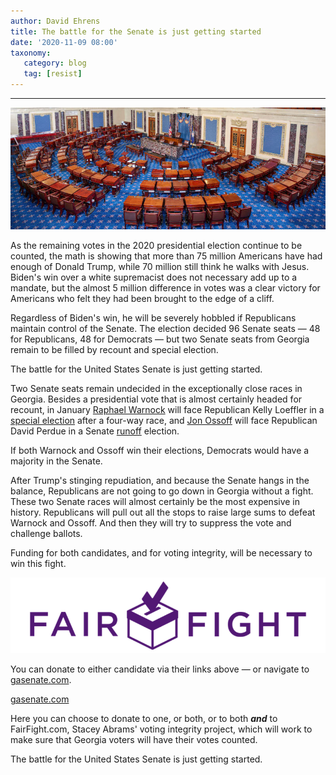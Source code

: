 ```yaml
---
author: David Ehrens
title: The battle for the Senate is just getting started
date: '2020-11-09 08:00'
taxonomy:
   category: blog
   tag: [resist]
---
```

---

![](senate.jpg)

As the remaining votes in the 2020 presidential election continue to be counted, the math is showing that more than 75 million Americans have had enough of Donald Trump, while 70 million still think he walks with Jesus. Biden's win over a white supremacist does not necessary add up to a mandate, but the almost 5 million difference in votes was a clear victory for Americans who felt they had been brought to the edge of a cliff.

Regardless of Biden's win, he will be severely hobbled if Republicans maintain control of the Senate. The election decided 96 Senate seats — 48 for Republicans, 48 for Democrats — but two Senate seats from Georgia remain to be filled by recount and special election.

The battle for the United States Senate is just getting started.

Two Senate seats remain undecided in the exceptionally close races in Georgia. Besides a presidential vote that is almost certainly headed for recount, in January [Raphael Warnock](https://warnockforgeorgia.com/) will face Republican Kelly Loeffler in a [special election](https://www.politico.com/2020-election/results/georgia/senate-special/) after a four-way race, and [Jon Ossoff](https://electjon.com/) will face Republican David Perdue in a Senate [runoff](https://www.politico.com/2020-election/results/georgia/senate/) election.

If both Warnock and Ossoff win their elections, Democrats would have a majority in the Senate.

After Trump's stinging repudiation, and because the Senate hangs in the balance, Republicans are not going to go down in Georgia without a fight. These two Senate races will almost certainly be the most expensive in history. Republicans will pull out all the stops to raise large sums to defeat Warnock and Ossoff. And then they will try to suppress the vote and challenge ballots.

Funding for both candidates, and for voting integrity, will be necessary to win this fight. 

![](fair-fight.png)

You can donate to either candidate via their links above — or navigate to [gasenate.com](https://secure.actblue.com/donate/georgiasenate).

[gasenate.com](https://gasenate.com)

Here you can choose to donate to one, or both, or to both ***and*** to FairFight.com, Stacey Abrams' voting integrity project, which will work to make sure that Georgia voters will have their votes counted.


The battle for the United States Senate is just getting started.

